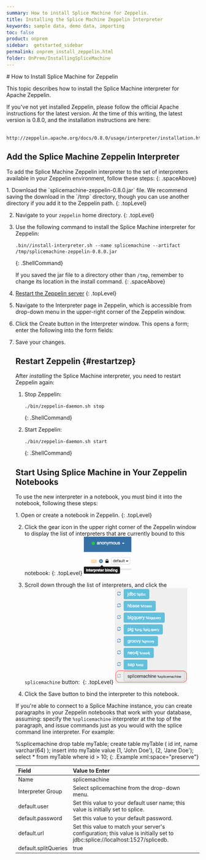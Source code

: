 ```yaml
---
summary: How to install Splice Machine for Zeppelin.
title: Installing the Splice Machine Zeppelin Interpreter
keywords: sample data, demo data, importing
toc: false
product: onprem
sidebar:  getstarted_sidebar
permalink: onprem_install_zeppelin.html
folder: OnPrem/InstallingSpliceMachine
---
```

<section>
<div class="TopicContent" data-swiftype-index="true" markdown="1">
# How to Install Splice Machine for Zeppelin

This topic describes how to install the Splice Machine interpreter for Apache Zeppelin.

If you've not yet installed Zeppelin, please follow the official Apache instructions for the latest version. At the time of this writing, the latest version is 0.8.0, and the installation instructions are here:
```
    http://zeppelin.apache.org/docs/0.8.0/usage/interpreter/installation.html
```

## Add the Splice Machine Zeppelin Interpreter
To add the Splice Machine Zeppelin interpreter to the set of interpreters available in your Zeppelin environment, follow these steps:
{: .spaceAbove}

<div class="opsStepsList" markdown="1">
1.  Download the `splicemachine-zeppelin-0.8.0.jar` file. We recommend saving the download in the `/tmp` directory, though you can use another directory if you add it to the Zeppelin path.
    {: .topLevel}

2.  Navigate to your `zeppelin` home directory.
    {: .topLevel}

3.  Use the following command to install the Splice Machine interpreter for Zeppelin:
    ```
    .bin//install-interpreter.sh --name splicemachine --artifact /tmp/splicemachine-zeppelin-0.8.0.jar
    ```
    {: .ShellCommand}

    If you saved the jar file to a directory other than `/tmp`, remember to change its location in the install command.
    {: .spaceAbove}

4.  [Restart the Zeppelin server](#restartzep)
    {: .topLevel}

5.  Navigate to the <span class="ConsoleLink">Interpreter</span> page in Zeppelin, which is accessible from drop-down menu in the upper-right corner of the Zeppelin window.

6.  Click the <span class="ConsoleLink">Create</span> button in the Interpreter window. This opens a form; enter the following into the form fields:

    <table>
        <col />
        <col />
        <thead>
            <tr>
                <th>Field</th>
                <th>Value to Enter</th>
            </tr>
        </thead>
        <tbody>
            <tr>
                <td class="CodeFont">Name</td>
                <td class="Example">splicemachine</td>
            </tr>
            <tr>
                <td class="CodeFont">Interpreter Group</td>
                <td>Select <span class="Example">splicemachine</span> from the drop-down menu.</td>
            </tr>
            <tr>
                <td class="CodeFont">default.user</td>
                <td>Set this value to your default user name; this value is initially set to <span class="Example">splice</span>.</td>
            </tr>
            <tr>
                <td class="CodeFont">default.password</td>
                <td>Set this value to your default password.</td>
            </tr>
            <tr>
                <td class="CodeFont">default.url</td>
                <td>Set this value to match your server's configuration; this value is initially set to <span class="Example">jdbc:splice://localhost:1527/splicedb</span>.</td>
            </tr>
            <tr>
                <td class="CodeFont">default.splitQueries</td>
                <td class="Example">true</td>
            </tr>
        </tbody>

7.  Save your changes.
</div>

## Restart Zeppelin {#restartzep}
After *installing* the Splice Machine interpreter, you need to restart Zeppelin again:

1. Stop Zeppelin:
   ```
   ./bin/zeppelin-daemon.sh stop
   ```
   {: .ShellCommand}

2. Start Zeppelin:
   ```
   ./bin/zeppelin-daemon.sh start
   ```
   {: .ShellCommand}


## Start Using Splice Machine in Your Zeppelin Notebooks

To use the new interpreter in a notebook, you must bind it into the notebook, following these steps:

<div class="opsStepsList" markdown="1">
1. Open or create a notebook in Zeppelin.
   {: .topLevel}

2. Click the gear icon in the upper right corner of the Zeppelin window to display the list of interpreters that are currently bound to this notebook:
   {: .topLevel}
   <img src="images/zepBindInterpreters.png" class="indentedTightSpacing" style="max-height:100px;" />

3. Scroll down through the list of interpreters, and click the `splicemachine` button: 
   {: .topLevel}
   <img src="images/zepBindSpliceInterpreter.png"  class="indentedTightSpacing" style="max-height:250px;" />

4. Click the <span class="ConsoleLink">Save</span> button to bind the interpreter to this notebook.
</div>

If you're able to connect to a Splice Machine instance, you can create paragraphs in your Zeppelin notebooks that work with your database, assuming: specify the `%splicemachine` interpreter at the top of the paragraph, and issue commands just as you would with the <span class="Example">splice</span> command line interpreter. For example:

<div class="preWrapperWide" markdown="1">
    %splicemachine
    drop table myTable;
    create table myTable ( id int, name varchar(64) );
    insert into myTable value (1, 'John Doe'), (2, 'Jane Doe');
    select * from myTable where id > 10;
{: .Example xml:space="preserve"}
</div>


</div>
</section>
